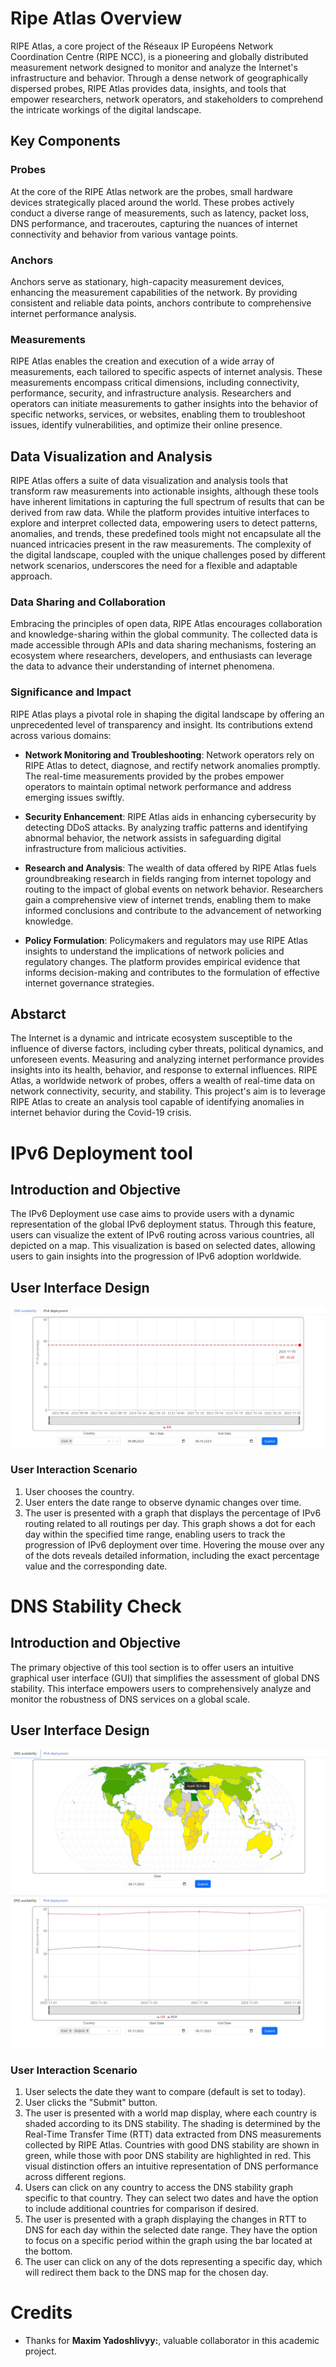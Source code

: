 # Ripe Atlas Overview

RIPE Atlas, a core project of the Réseaux IP Européens Network Coordination Centre (RIPE NCC), is a pioneering and globally distributed measurement network designed to monitor and analyze the Internet's infrastructure and behavior. Through a dense network of geographically dispersed probes, RIPE Atlas provides data, insights, and tools that empower researchers, network operators, and stakeholders to comprehend the intricate workings of the digital landscape.

## Key Components

### Probes 
At the core of the RIPE Atlas network are the probes, small hardware devices strategically placed around the world. These probes actively conduct a diverse range of measurements, such as latency, packet loss, DNS performance, and traceroutes, capturing the nuances of internet connectivity and behavior from various vantage points.

### Anchors 
Anchors serve as stationary, high-capacity measurement devices, enhancing the measurement capabilities of the network. By providing consistent and reliable data points, anchors contribute to comprehensive internet performance analysis.

### Measurements 
RIPE Atlas enables the creation and execution of a wide array of measurements, each tailored to specific aspects of internet analysis. These measurements encompass critical dimensions, including connectivity, performance, security, and infrastructure analysis. Researchers and operators can initiate measurements to gather insights into the behavior of specific networks, services, or websites, enabling them to troubleshoot issues, identify vulnerabilities, and optimize their online presence.

## Data Visualization and Analysis 

RIPE Atlas offers a suite of data visualization and analysis tools that transform raw measurements into actionable insights, although these tools have inherent limitations in capturing the full spectrum of results that can be derived from raw data. While the platform provides intuitive interfaces to explore and interpret collected data, empowering users to detect patterns, anomalies, and trends, these predefined tools might not encapsulate all the nuanced intricacies present in the raw measurements. The complexity of the digital landscape, coupled with the unique challenges posed by different network scenarios, underscores the need for a flexible and adaptable approach.

### Data Sharing and Collaboration 
Embracing the principles of open data, RIPE Atlas encourages collaboration and knowledge-sharing within the global community. The collected data is made accessible through APIs and data sharing mechanisms, fostering an ecosystem where researchers, developers, and enthusiasts can leverage the data to advance their understanding of internet phenomena.

### Significance and Impact 
RIPE Atlas plays a pivotal role in shaping the digital landscape by offering an unprecedented level of transparency and insight. Its contributions extend across various domains:

- **Network Monitoring and Troubleshooting**: Network operators rely on RIPE Atlas to detect, diagnose, and rectify network anomalies promptly. The real-time measurements provided by the probes empower operators to maintain optimal network performance and address emerging issues swiftly. 

- **Security Enhancement**: RIPE Atlas aids in enhancing cybersecurity by detecting DDoS attacks. By analyzing traffic patterns and identifying abnormal behavior, the network assists in safeguarding digital infrastructure from malicious activities. 
- **Research and Analysis**: The wealth of data offered by RIPE Atlas fuels groundbreaking research in fields ranging from internet topology and routing to the impact of global events on network behavior. Researchers gain a comprehensive view of internet trends, enabling them to make informed conclusions and contribute to the advancement of networking knowledge.

- **Policy Formulation**: Policymakers and regulators may use RIPE Atlas insights to understand the implications of network policies and regulatory changes. The platform provides empirical evidence that informs decision-making and contributes to the formulation of effective internet governance strategies.

## Abstarct
The Internet is a dynamic and intricate ecosystem susceptible to the influence of diverse factors, including cyber threats, political dynamics, and unforeseen events. Measuring and analyzing internet performance provides insights into its health, behavior, and response to external influences. RIPE Atlas, a worldwide network of probes, offers a wealth of real-time data on network connectivity, security, and stability. This project's aim is to leverage RIPE Atlas to create an analysis tool capable of identifying anomalies in internet behavior during the Covid-19 crisis.


# IPv6 Deployment tool

## Introduction and Objective 
The IPv6 Deployment use case aims to provide users with a dynamic representation of the global IPv6 deployment status. Through this feature, users can visualize the extent of IPv6 routing across various countries, all depicted on a map. This visualization is based on selected dates, allowing users to gain insights into the progression of IPv6 adoption worldwide.

## User Interface Design 
![UI](images/IPv6_example.jpg)

### User Interaction Scenario 
1. User chooses the country.
2. User enters the date range to observe dynamic changes over time.
3. The user is presented with a graph that displays the percentage of IPv6 routing related to all routings per day. This graph shows a dot for each day within the specified time range, enabling users to track the progression of IPv6 deployment over time. Hovering the mouse over any of the dots reveals detailed information, including the exact percentage value and the corresponding date.


# DNS Stability Check

## Introduction and Objective
The primary objective of this tool section is to offer users an intuitive graphical user interface (GUI) that simplifies the assessment of global DNS stability. This interface empowers users to comprehensively analyze and monitor the robustness of DNS services on a global scale.

## User Interface Design 
![UI](images/DNS_example_1.jpg)
![UI](images/DNS_example_2.jpg)

### User Interaction Scenario 
1. User selects the date they want to compare (default is set to today).
2. User clicks the "Submit" button.
3. The user is presented with a world map display, where each country is shaded according to its DNS stability. The shading is determined by the Real-Time Transfer Time (RTT) data extracted from DNS measurements collected by RIPE Atlas. Countries with good DNS stability are shown in green, while those with poor DNS stability are highlighted in red. This visual distinction offers an intuitive representation of DNS performance across different regions.
4. Users can click on any country to access the DNS stability graph specific to that country. They can select two dates and have the option to include additional countries for comparison if desired.
5. The user is presented with a graph displaying the changes in RTT to DNS for each day within the selected date range. They have the option to focus on a specific period within the graph using the bar located at the bottom.
6. The user can click on any of the dots representing a specific day, which will redirect them back to the DNS map for the chosen day.

# Credits

- Thanks for **Maxim Yadoshlivyy:**, valuable collaborator in this academic project.
